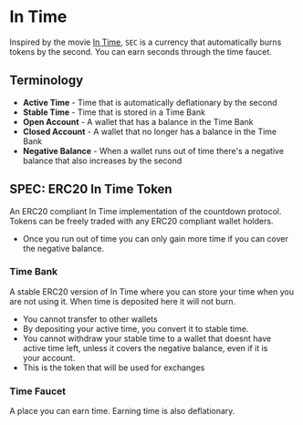 # In Time

Inspired by the movie [In Time](https://www.youtube.com/watch?v=6zB6wZKEObc),
`SEC` is a currency that automatically burns tokens by the second. You can earn
seconds through the time faucet.

## Terminology

 - **Active Time** - Time that is automatically deflationary by the second
 - **Stable Time** - Time that is stored in a Time Bank
 - **Open Account** - A wallet that has a balance in the Time Bank
 - **Closed Account** - A wallet that no longer has a balance in the Time Bank
 - **Negative Balance** - When a wallet runs out of time there's a negative balance that also increases by the second

## SPEC: ERC20 In Time Token

An ERC20 compliant In Time implementation of the countdown protocol. 
Tokens can be freely traded with any ERC20 compliant wallet holders.

 - Once you run out of time you can only gain more time if you can cover 
 the negative balance.

### Time Bank

A stable ERC20 version of In Time where you can store your time when 
you are not using it. When time is deposited here it will not burn.

 - You cannot transfer to other wallets
 - By depositing your active time, you convert it to stable time.
 - You cannot withdraw your stable time to a wallet that doesnt have  
 active time left, unless it covers the negative balance, even if it is  
 your account.
 - This is the token that will be used for exchanges

### Time Faucet

A place you can earn time. Earning time is also deflationary.
